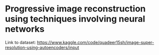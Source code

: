 # Progressive image reconstruction using techniques involving neural networks

Link to dataset: https://www.kaggle.com/code/quadeer15sh/image-super-resolution-using-autoencoders/input
